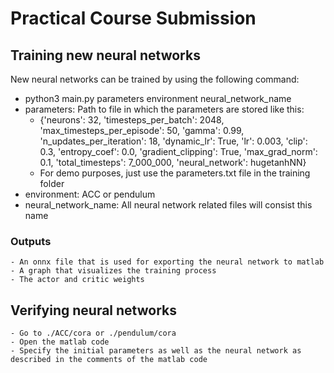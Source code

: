 # Practical Course Submission
## Training new neural networks
New neural networks can be trained by using the following command:
  - python3 main.py parameters environment neural_network_name
  - parameters: Path to file in which the parameters are stored like this:
    - {'neurons': 32, 'timesteps_per_batch': 2048, 'max_timesteps_per_episode': 50, 'gamma': 0.99, 'n_updates_per_iteration': 18, 'dynamic_lr': True, 'lr': 0.003, 'clip': 0.3, 'entropy_coef': 0.0, 'gradient_clipping': True, 'max_grad_norm': 0.1, 'total_timesteps': 7_000_000, 'neural_network': hugetanhNN}
    - For demo purposes, just use the parameters.txt file in the training folder
  - environment: ACC or pendulum
  - neural_network_name: All neural network related files will consist this name
### Outputs
    - An onnx file that is used for exporting the neural network to matlab
    - A graph that visualizes the training process
    - The actor and critic weights
## Verifying neural networks
    - Go to ./ACC/cora or ./pendulum/cora
    - Open the matlab code
    - Specify the initial parameters as well as the neural network as described in the comments of the matlab code